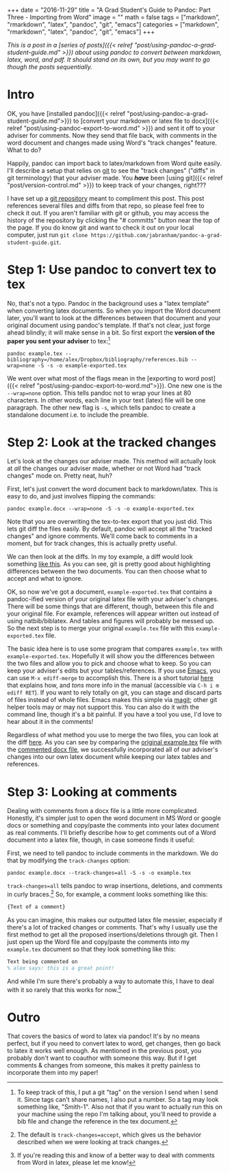 +++
date = "2016-11-29"
title = "A Grad Student's Guide to Pandoc: Part Three - Importing from Word"
image = ""
math = false
tags = ["markdown", "rmarkdown", "latex", "pandoc", "git", "emacs"]
categories = ["markdown", "rmarkdown", "latex", "pandoc", "git", "emacs"]
+++

*This is a post in a [series of posts]({{< relref "post/using-pandoc-a-grad-student-guide.md" >}}) about using pandoc to convert between markdown, latex, word, and pdf. It should stand on its own, but you may want to go though the posts sequentially.*

# Intro 

OK, you have [installed pandoc]({{< relref "post/using-pandoc-a-grad-student-guide.md">}}) to [convert your markdown or latex file to docx]({{< relref "post/using-pandoc-export-to-word.md" >}}) and sent it off to your adviser for comments. Now they send that file back, with comments in the word document and changes made using Word's "track changes" feature. What to do?

Happily, pandoc can import back to latex/markdown from Word quite easily. I'll describe a setup that relies on [git](https://git-scm.com/) to see the "track changes" ("diffs" in git terminology) that your adviser made. You ***have*** been [using git]({{< relref "post/version-control.md" >}}) to keep track of your changes, right???

I have set up a [git repository](https://github.com/jabranham/pandoc-a-grad-student-guide) meant to compliment this post. This post references several files and diffs from that repo, so please feel free to check it out. If you aren't familiar with git or github, you may access the history of the repository by clicking the "# committs" button near the top of the page. If you do know git and want to check it out on your local computer, just run `git clone https://github.com/jabranham/pandoc-a-grad-student-guide.git`.

# Step 1: Use pandoc to convert tex to tex

No, that's not a typo. Pandoc in the background uses a "latex template" when converting latex documents. So when you import the Word document later, you'll want to look at the differences between that document and your original document using pandoc's template. If that's not clear, just forge ahead blindly; it will make sense in a bit. So first export the **version of the paper you sent your adviser** to tex:[^5]

```shell
pandoc example.tex --bibliography=/home/alex/Dropbox/bibliography/references.bib --wrap=none -S -s -o example-exported.tex
```

We went over what most of the flags mean in the [exporting to word post]({{< relref "post/using-pandoc-export-to-word.md">}}). One new one is the `--wrap=none` option. This tells pandoc not to wrap your lines at 80 characters. In other words, each line in your text (latex) file will be one paragraph. The other new flag is `-s`, which tells pandoc to create a standalone document i.e. to include the preamble. 

# Step 2: Look at the tracked changes

Let's look at the changes our adviser made. This method will actually look at *all* the changes our adviser made, whether or not Word had "track changes" mode on. Pretty neat, huh?

First, let's just convert the word document back to markdown/latex. This is easy to do, and just involves flipping the commands:

```shell
pandoc example.docx --wrap=none -S -s -o example-exported.tex
```

Note that you are overwriting the tex-to-tex export that you just did. This lets git diff the files easily. By default, pandoc will accept all the "tracked changes" and ignore comments. We'll come back to comments in a moment, but for track changes, this is actually pretty useful. 

We can then look at the diffs. In my toy example, a diff would look something [like this](https://github.com/jabranham/pandoc-a-grad-student-guide/commit/5cb0d3d21dd3722ebfeac983cb878d9fd49f9552). As you can see, git is pretty good about highlighting differences between the two documents. You can then choose what to accept and what to ignore. 

OK, so now we've got a document, `example-exported.tex` that contains a pandoc-ified version of your original latex file with your adviser's changes. There will be some things that are different, though, between this file and your original file. For example, references will appear written out instead of using natbib/biblatex. And tables and figures will probably be messed up. So the next step is to merge your original `example.tex` file with this `example-exported.tex` file. 

The basic idea here is to use some program that compares `example.tex` with `example-exported.tex`. Hopefully it will show you the differences between the two files and allow you to pick and choose what to keep. So you can keep your adviser's edits but your tables/references. If you use [Emacs](https://www.gnu.org/software/emacs/), you can use `M-x ediff-merge` to accomplish this. There is a short tutorial [here](https://coderwall.com/p/mcrwag/use-magit-ediff-to-resolve-merge-conflicts) that explains how, and *tons* more info in the manual (accessible via `C-h i m ediff RET`). If you want to rely totally on git, you can stage and discard parts of files instead of whole files. Emacs makes this simple via [magit](https://github.com/magit/magit); other git helper tools may or may not support this. You can also do it with the command line, though it's a bit painful. If you have a tool you use, I'd love to hear about it in the comments!

Regardless of what method you use to merge the two files, you can look at the diff [here](https://github.com/jabranham/pandoc-a-grad-student-guide/commit/22e6064aa415fca4dc409f6e092ef4a0bcdea3a2). As you can see by comparing the [original example.tex](https://github.com/jabranham/pandoc-a-grad-student-guide/blob/7871a1f232d59228820be695a46a223f385ce28c/example.tex) file with the [commented docx file](https://github.com/jabranham/pandoc-a-grad-student-guide/raw/master/example-post-adviser.docx), we successfully incorporated all of our adviser's changes into our own latex document while keeping our latex tables and references. 

# Step 3: Looking at comments

Dealing with comments from a docx file is a little more complicated. Honestly, it's simpler just to open the word document in MS Word or google docs or something and copy/paste the comments into your latex document as real comments. I'll briefly describe how to get comments out of a Word document into a latex file, though, in case someone finds it useful:

First, we need to tell pandoc to include comments in the markdown. We do that by modifying the `track-changes` option:

```shell
pandoc example.docx --track-changes=all -S -s -o example.tex
```

`track-changes=all` tells pandoc to wrap insertions, deletions, and comments in curly braces.[^2] So, for example, a comment looks something like this:

```latex
{Text of a comment}
```

As you can imagine, this makes our outputted latex file messier, especially if there's a lot of tracked changes or comments. That's why I usually use the first method to get all the proposed insertions/deletions through git. Then I just open up the Word file and copy/paste the comments into my `example.tex` document so that they look something like this:

```latex
Text being commented on
% alex says: this is a great point!
```

And while I'm sure there's probably a way to automate this, I have to deal with it so rarely that this works for now.[^3] 

# Outro 

That covers the basics of word to latex via pandoc! It's by no means perfect, but if you need to convert latex to word, get changes, then go back to latex it works well enough. As mentioned in the previous post, you probably don't want to coauthor with someone this way. But if I get comments & changes from someone, this makes it pretty painless to incorporate them into my paper!

[^2]: The default is `track-changes=accept`, which gives us the behavior described when we were looking at track changes.

[^3]: If you're reading this and know of a better way to deal with comments from Word in latex, please let me know! 

[^5]: To keep track of this, I put a git "tag" on the version I send when I send it. Since tags can't share names, I also put a number. So a tag may look something like, "Smith-1". Also not that if you want to actually run this on your machine using the repo I'm talking about, you'll need to provide a bib file and change the reference in the tex document.
